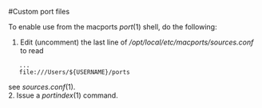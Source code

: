 #Custom port files

To enable use from the macports _port_(1) shell, do the following:

1. Edit (uncomment) the last line of _/opt/local/etc/macports/sources.conf_ to
   read
```
   ...
   file:///Users/${USERNAME}/ports
```
   see _sources.conf_(1).   
2. Issue a _portindex_(1) command.

